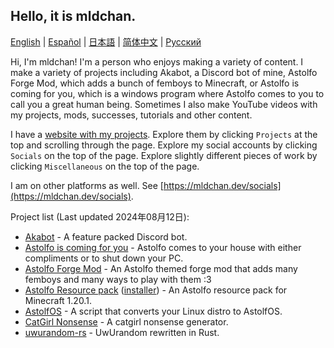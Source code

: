 ## Hello, it is mldchan.

[English](https://github.com/mldchan/mldchan/blob/main//README.md) | [Español](https://github.com/mldchan/mldchan/blob/main//README_ES.md) | [日本語](https://github.com/mldchan/mldchan/blob/main//README_JA.md) | [简体中文](https://github.com/mldchan/mldchan/blob/main//README_CN.md) | [Русский](https://github.com/mldchan/mldchan/blob/main//README_RU.md)

Hi, I'm mldchan! I'm a person who enjoys making a variety of content. I make a variety of projects including Akabot, a Discord bot of mine, Astolfo Forge Mod, which adds a bunch of femboys to Minecraft, or Astolfo is coming for you, which is a windows program where Astolfo comes to you to call you a great human being. Sometimes I also make YouTube videos with my projects, mods, successes, tutorials and other content.

I have a [website with my projects](https://mldchan.dev/). Explore them by clicking `Projects` at the top and scrolling through the page. Explore my social accounts by clicking `Socials` on the top of the page. Explore slightly different pieces of work by clicking `Miscellaneous` on the top of the page.

I am on other platforms as well. See [https://mldchan.dev/socials](https://mldchan.dev/socials).

Project list (Last updated 2024年08月12日):

- [Akabot](https://mldchan.dev/project/akabot) - A feature packed Discord bot.
- [Astolfo is coming for you](https://github.com/mldchan/AstolfoIsComingForYou/releases) - Astolfo comes to your house with either compliments or to shut down your PC.
- [Astolfo Forge Mod](https://github.com/mldchan/AstolfoForge/releases) - An Astolfo themed forge mod that adds many femboys and many ways to play with them :3
- [Astolfo Resource pack](https://github.com/mldchan/AstolfoResourcePack) ([installer](https://github.com/mldchan/AstolfoResourcePackInstaller/releases/)) - An Astolfo resource pack for Minecraft 1.20.1.
- [AstolfOS](https://github.com/mldchan/AstolfOS/wiki/) - A script that converts your Linux distro to AstolfOS.
- [CatGirl Nonsense](https://mldchan.dev/project/catgirlnonsense/) - A catgirl nonsense generator.
- [uwurandom-rs](https://github.com/mldchan/uwurandom-rs/) - UwUrandom rewritten in Rust.

